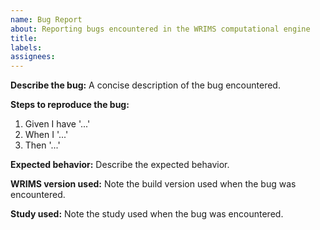 ```yaml
---
name: Bug Report
about: Reporting bugs encountered in the WRIMS computational engine
title:
labels:
assignees:
---
```


**Describe the bug:**
A concise description of the bug encountered.

**Steps to reproduce the bug:**
1. Given I have '...'
2. When I '...'
3. Then '...'

**Expected behavior:**
Describe the expected behavior.

**WRIMS version used:**
Note the build version used when the bug was encountered.

**Study used:**
Note the study used when the bug was encountered.
